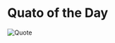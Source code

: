 
  
<h1>Quato of the Day </h1>
<!-- <img src="https://user-images.githubusercontent.com/74038190/212749447-bfb7e725-6987-49d9-ae85-2015e3e7cc41.gif" width="950"> -->



 ![Quote](https://github-readme-quotes-bay.vercel.app/quote?theme=dark&layout=zues&&quoteCategory=programming)
